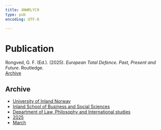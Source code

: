 ```yaml
---
title: 4NWRLYC9
type: pub
encoding: UTF-8

---
```

<h1>Publication</h1>
<article id="csl-bib-container-4NWRLYC9" class="csl-bib-container">
  <div class="csl-bib-body"> <div class="csl-entry">Rongved, G. F. (Ed.). (2025). <i>European Total Defence. Past, Present and Future</i>. Routledge.</div> </div>
  <div class="csl-bib-buttons">
    <a href="#taxonomy-article-4NWRLYC9" alt="archive" class="csl-bib-button">Archive</a>
  </div>
  <div id="csl-bib-meta-container-4NWRLYC9"></div>
</article>
<div id="csl-bib-meta-4NWRLYC9" class="csl-bib-meta">
  <article id="taxonomy-article-4NWRLYC9" class="taxonomy-article">
    <h1>Archive</h1>
    <ul>
      <li><a href="{{< params subfolder >}}en/archive/?key=3DCRN523">University of Inland Norway</a></li>
      <li><a href="{{< params subfolder >}}en/archive/?key=DU8Q9LN9">Inland School of Business and Social Sciences</a></li>
      <li><a href="{{< params subfolder >}}en/archive/?key=ITYAG68H">Department of Law, Philosophy and International studies</a></li>
      <li><a href="{{< params subfolder >}}en/archive/?key=5MXSAE5D">2025</a></li>
      <li><a href="{{< params subfolder >}}en/archive/?key=8MJ8ZJNH">March</a></li>
    </ul>
  </article>
</div>
